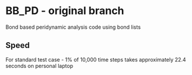 # BB_PD - original branch
Bond based peridynamic analysis code using bond lists

## Speed
For standard test case - 1% of 10,000 time steps takes approximately 22.4 seconds on personal laptop
